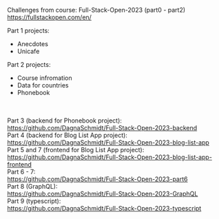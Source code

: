 Challenges from course: Full-Stack-Open-2023 (part0 - part2) </br>
https://fullstackopen.com/en/ </br>

Part 1 projects:
- Anecdotes
- Unicafe

Part 2 projects:
- Course infromation
- Data for countries
- Phonebook

</br></br>
Part 3 (backend for Phonebook project): </br>
https://github.com/DagnaSchmidt/Full-Stack-Open-2023-backend </br>
Part 4 (backend for Blog List App project): </br>
https://github.com/DagnaSchmidt/Full-Stack-Open-2023-blog-list-app </br>
Part 5 and 7 (frontend for Blog List App project): </br>
https://github.com/DagnaSchmidt/Full-Stack-Open-2023-blog-list-app-frontend</br>
Part 6 - 7:</br>
https://github.com/DagnaSchmidt/Full-Stack-Open-2023-part6</br>
Part 8 (GraphQL):</br>
https://github.com/DagnaSchmidt/Full-Stack-Open-2023-GraphQL</br>
Part 9 (typescript):</br>
https://github.com/DagnaSchmidt/Full-Stack-Open-2023-typescript</br>
